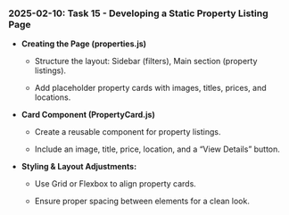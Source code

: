 ### 2025-02-10: Task 15 - Developing a Static Property Listing Page

* **Creating the Page (properties.js)**

    * Structure the layout: Sidebar (filters), Main section (property listings).

    * Add placeholder property cards with images, titles, prices, and locations.

* **Card Component (PropertyCard.js)**

    * Create a reusable component for property listings.

    * Include an image, title, price, location, and a “View Details” button.

* **Styling & Layout Adjustments:**

    * Use Grid or Flexbox to align property cards.

    * Ensure proper spacing between elements for a clean look.

